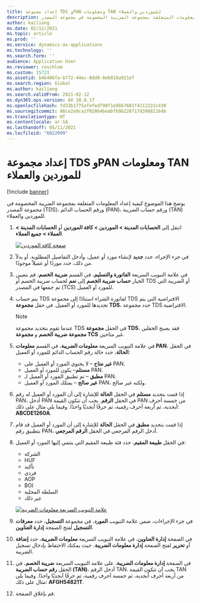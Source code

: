 ```yaml
---
title: إعداد مجموعة TDS وPAN ومعلومات TAN للموردين والعملاء
description: يوضح هذا الموضوع كيفية إعداد المعلومات المتعلقة بمجموعة الضريبة المخصومة في مجموعة المصدر (TDS)، ورقم الحساب الدائم (PAN)، ورقم حساب الضريبة (TAN) للموردين والعملاء.
author: kailiang
ms.date: 02/12/2021
ms.topic: article
ms.prod: ''
ms.service: dynamics-ax-applications
ms.technology: ''
ms.search.form: ''
audience: Application User
ms.reviewer: roschlom
ms.custom: 15721
ms.assetid: b4b406fa-b772-44ec-8dd8-8eb818a921ef
ms.search.region: Global
ms.author: kailiang
ms.search.validFrom: 2021-02-12
ms.dyn365.ops.version: AX 10.0.17
ms.openlocfilehash: fd33b1775afefed798f1e9bb7601f4112222c430
ms.sourcegitcommit: 08ce2a9ca1f02064beabfb9b228717d39882164b
ms.translationtype: HT
ms.contentlocale: ar-SA
ms.lasthandoff: 05/11/2021
ms.locfileid: "6022999"
---
```

# <a name="tds-group-pan-and-tan-information-setup-for-vendors-and-customers"></a>إعداد مجموعة TDS وPAN ومعلومات TAN للموردين والعملاء

[!include [banner](../includes/banner.md)]

يوضح هذا الموضوع كيفية إعداد المعلومات المتعلقة بمجموعة الضريبة المخصومة في مجموعة المصدر (TDS)، ورقم الحساب الدائم (PAN)، ورقم حساب الضريبة (TAN) للموردين والعملاء.

1. انتقل إلى **الحسابات المدينة \> الموردين \> كافة الموردين** أو **الحسابات المدينة \> العملاء \> جميع العملاء**.

    [![صفحة كافة الموردين](./media/apac-ind-TDS-55.png)](./media/apac-ind-TDS-55.png)

2. في جزء الإجراء، حدد **جديد** لإنشاء مورد أو عميل، وأدخل التفاصيل المطلوبة. أو بدلاً من ذلك، حدد موردًا أو عميلاً موجودًا.
3. في علامة التبويب السريعة **الفاتورة والتسليم**، في القسم **ضريبة الخصم**، قم بتعيين الخيار **حساب ضريبة الخصم** إلى **نعم** لحساب ضريبة الخصم أو TDS أو الضريبة التي تم جمعها في المصدر (TCS) للمورد أو العميل.
4. يتم حساب TDS لفاتورة الشراء استنادًا إلى مجموعة TDS الافتراضية التي يتم تحديدها للمورد أو العميل. في حقل **مجموعة TDS**، حدد مجموعة TDS الافتراضية.

    > [!NOTE]
    > عندما تقوم بتحديد مجموعة TDS في الحقل **مجموعة TDS**، فقد يصبح الحقلين **مجموعة ضريبة الخصم** و **مجموعة TCS** غير متاحين.

5. في علامة التبويب السريعة **معلومات الضريبة**، في القسم **معلومات PAN**، في الحقل **الحالة**، حدد حالة رقم الحساب الدائم للمورد أو العميل:

    - **غير متاح** – لا يحتوي المورد أو العميل على PAN.
    - **مستلم**– يكون للمورد أو العميل PAN.
    - **مطبق** – تم تطبيق المورد أو العميل لـ PAN.
    - **غير صالح** – يمتلك المورد أو العميل PAN، ولكنه غير صالح.

6. إذا قمت بتحديد **مستلم** في الحقل **الحالة** للإشارة إلى أن المورد أو العميل له رقم PAN، أدخل PAN في الحقل **الرقم**. يجب أن تتكون القيمة PAN من خمسة أحرف أبجدية، ثم أربعة أحرف رقمية، ثم حرفًا أبجديًا واحدًا. وفيما يلي مثال على ذلك: **ABCDE1260A**.
7. إذا قمت بتحديد **مطبق** في الحقل **الحالة** للإشارة إلى أن المورد أو العميل قد قام بتطبيق رقم PAN، أدخل الرقم المرجعي في الحقل **الرقم المرجعي**.
8. في الحقل **طبيعة المقيم**، حدد فئة طبيعة المقيم التي ينتمي إليها المورد أو العميل:

    - الشركة
    - HUF
    - تأكيد
    - فردي
    - AOP
    - BOI
    - السلطة المحلية
    - غير ذلك

    [![علامة التبويب السريعة معلومات الضريبة](./media/apac-ind-TDS-56.png)](./media/apac-ind-TDS-56.png)

9. في جزء الإجراءات، ضمن علامة التبويب **المورد**، في مجموعة **التسجيل**، حدد **معرفات التسجيل** لفتح الصفحة **إدارة العناوين**.
10. في الصفحة **إدارة العناوين**، في علامة التبويب السريعة **معلومات الضريبة**، حدد **إضافة** أو **تحرير** لفتح الصفحة **إدارة معلومات الضريبة**، حيث يمكنك الاحتفاظ بإدخال تسجيل الضريبة.
11. في الصفحة **إدارة معلومات الضريبة**، على علامة التبويب السريعة **ضريبة الخصم**، في الحقل **رقم حساب الضريبة (TAN)**، أدخل الرقم TAN. يجب أن تتكون القيمة TAN من أربعة أحرف أبجدية، ثم خمسة أحرف رقمية، ثم حرفًا أبجديًا واحدًا. وفيما يلي مثال على ذلك: **AFGH54821T**.
12. قم بإغلاق الصفحة.
